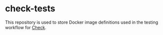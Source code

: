 # check-tests

This repository is used to store Docker image definitions used in the testing
workflow for [Check](https://github.com/meedan/check).
